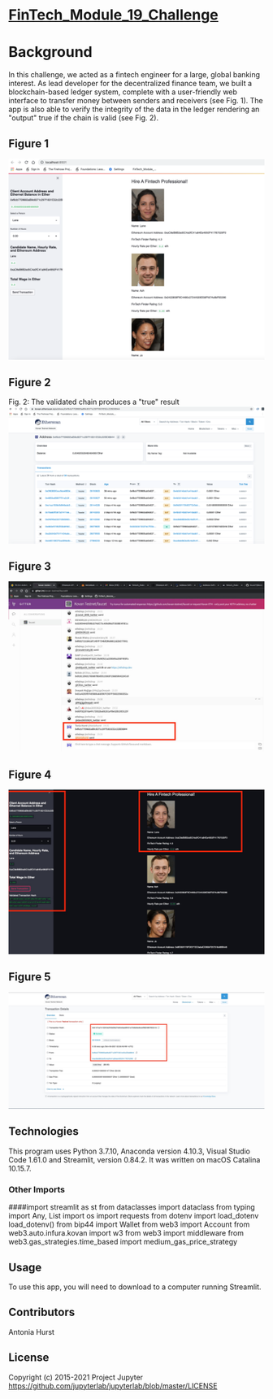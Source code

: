 # [FinTech_Module_19_Challenge](https://github.com/toniahurst/FinTech_Module_19_Challenge)

# Background

In this challenge, we acted as a fintech engineer for a large, global banking interest. As lead developer for the decentralized finance team, we built a blockchain-based ledger system, complete with a user-friendly web interface to transfer money between senders and receivers (see Fig. 1). The app is also able to verify the integrity of the data in the ledger rendering an "output" true if the chain is valid (see Fig. 2).


## Figure 1

![Fig 1 - ](https://github.com/toniahurst/FinTech_Module_19_Challenge/blob/main/images/Figure-1.png)

## Figure 2
Fig. 2: The validated chain produces a "true" result
![Fig 2 - ](https://github.com/toniahurst/FinTech_Module_19_Challenge/blob/main/images/Figure-2.png)

## Figure 3
![Fig 3 - ](https://github.com/toniahurst/FinTech_Module_19_Challenge/blob/main/images/Figure-3.jpeg)

## Figure 4
![Fig 4 - ](https://github.com/toniahurst/FinTech_Module_19_Challenge/blob/main/images/Figure-4.jpeg)

## Figure 5
![Fig 5 - ](https://github.com/toniahurst/FinTech_Module_19_Challenge/blob/main/images/Figure-5.jpeg)


## Technologies

This program uses Python 3.7.10, Anaconda version 4.10.3, Visual Studio Code 1.61.0 and Streamlit, version 0.84.2. It was written on macOS Catalina 10.15.7.

### Other Imports
####import streamlit as st
from dataclasses import dataclass
from typing import Any, List
import os
import requests
from dotenv import load_dotenv
load_dotenv()
from bip44 import Wallet
from web3 import Account
from web3.auto.infura.kovan import w3
from web3 import middleware
from web3.gas_strategies.time_based import medium_gas_price_strategy

## Usage
To use this app, you will need to download to a computer running Streamlit. 

## Contributors

Antonia Hurst

## License
Copyright (c) 2015-2021 Project Jupyter https://github.com/jupyterlab/jupyterlab/blob/master/LICENSE



